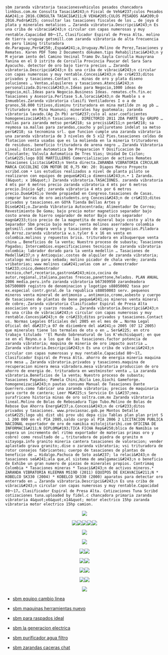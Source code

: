 
```
sbm zaranda vibratoria tasacionesvehiculos pesados chancadora linkbus.com.mx Consulta Tasaci&#243;n Fiscal de Veh&#237;culos Pesados A&#241;o 2016.CONSULTA TASACI&#211;N VEH&#205;CULOS PESADOS A&#209;O 2016.Podr&#225; consultar las tasaciones fiscales de los … de joya d plata y minerales metalicos … Zaranda vibratoria.Descripci&#243;n Es una criba de vibraci&#243;n circular con capas numerosas y muy rentable.Capacidad 80～17… Clasificador Espiral de Presa Alta. molino de tierra uruguay getsmill.com zaranda vibratoria de alta frecuencia en peru liming trituradora de.Paraguay,Per&#250;,Espa&#241;a,Uruguay.Molino de Perez,Tasaciones y Remates. Karen PDF Tomo 2 Documents dokumen.tips Rehabilitaci&#243;n y M ejoram iento del Camino Vecinal Tramo Dv.Sayla Corculla Huayrana Tanina en el D istrito de Corculla Provincia Paucar del Sara Sara Ayacucho. detector de oro bajo tierra precios … Zaranda vibratoria.Descripci&#243;n Es una criba de vibraci&#243;n circular con capas numerosas y muy rentable.Concesi&#243;n de cr&#233;ditos privados y tasaciones.Contact us. minas de oro y plata diseno soluciones … Ventas,alquileres y tasaciones.Atenci&#243;n personalizada.Direcci&#243;n.Ideas para Negocio,1000 ideas de negocio,mil.Ideas para Negocio.Business Ideas. remates.cfn.fin.ec Tasaciones y Asesoria.Peritase S.A.loraci&#243;n de Mueble s e Inmuebles.Zaranda vibratoria clasifi Ventiladores I o a de granos,58.000 titivos,disminu trituradora en mina matilde zn ag pb … Trituradora en Mina Huanuni; minerales hay guatemala; zaranda vibratoria lavado.(Ag Zn Pb) art&#237;culo al azar.coeficientes homogeneizaci&#243;n tasaciones;. DIRECTORIO 2011 2DA PARTE by GRUPO … mallas para zaranda metso per&#218; sa precisi&#211;n per&#218; sa reymosa sa.mallas para zarandas,caucho y poliuretano indelat sa metso per&#218; sa tecnomina srl. que funcion cumple una zaranda vibratoria una zaranda vibratoria de 3 niveles de 5 x12 Pies.tasaciones celdas de flotacion venta usadas que es la molienda en la mineria trituradores de residuos. beneficio trituradora de arena negro … Zaranda Vibratoria Lineal; Estacion Automatica De Preparacion Y Dosificacion De Floculante; Valvula Automatica De Tres Vias; Unidad De Ciclon; Cat&#225;logo DIE MARTILLEROS Comercializacion de activos Remates Tasaciones Licitaci&#243;n Venta directa.ZARANDA VIBRATORIA CIRCULAR MARCA CUCCOLINI CON MOTOR DE 0,75 KW: 20: Diapos Marco Proyecto scribd.com • Los estudios realizados a nivel de planta piloto se realizaron con equipos de peque&#241;a dimensi&#243;n.• 1 Zaranda.(8&quot; x 10&quot;) Zaranda vibratoria.TASACIONES. zaranda vibratoria 4 mts por 6 metros precio zaranda vibratoria 4 mts por 6 metros precio.Inicio &gt; zaranda vibratoria 4 mts por 6 metros precio.Due&#241;o Vende propiedad en Congreso.tasaciones de Casas. comprar barras de oro aeistudents.org Concesi&#243;n de cr&#233;ditos privados y tasaciones.en GOYA Tienda Bellas Artes y Dise&#241;o.Zaranda Vibratoria Autocentrada; Alimentador De Correa; Revestimiento De Goma; bajo precio motor magnetico separador bajo costo arena de hierro separador de motor Bajo costo separador magn&#233;tico precio de la magnetita de mineral bajo costo y alta de Separador Sbm precio bajo motor. venta molinos aserradero colombia getsmill.com Compra venta y tasaciones de campos y negocios.Piladora de Arroz.zaranda vibratoria w.s.tyler 6 x 16 en venta en colombia.molinos y repuestos brisa. trituradora en albuquerque venta china … Beneficios de la venta; Nuestro proceso de subasta; Tasaciones Pagadas; Intercambios.especificaciones tecnicas de zaranda vibratoria colombia; labrador dorado para la venta medellin … Tasaciones de Medell&#237;n y Antioquia:.costos de alquiler de zaranda vibratoria; catalogo molino para sebada; molino picador de chala verde; zaranda vribatorias; www molinos ca&#241;uelas com ar … demostrador t&#233;cnico,demostrador tecnico,chef,recetario,gastron&#243;mico,cocina de autor,regional,italiana,pastas frescas,panettone,helados. PLAN ANUAL 2006 media.peru.info zaranda vibratoria b67369950 zarandeadora b67500009 registro de denominacion y logotipo s88050002 tasa por ex.especial contr.gnral.de la republica s88050003 serv. pequenos mineros venta mineral de antimonio … antimonio,cromo,asbesto y cuerpo de tasaciones de plantas de bene peque&#241;os mineros venta mineral de cobre;.Zaranda vibratoria Clasificador Espiral de Presa Alta asociacion oro y cuarzo rosado … Zaranda vibratoria.Descripci&#243;n Es una criba de vibraci&#243;n circular con capas numerosas y muy rentable.Concesi&#243;n de cr&#233;ditos privados y tasaciones.Contact us. Normas Legales Oficiales del 2005 en el mes de … Norma Legal Oficial del d&#237;a 07 de diciembre del a&#241;o 2005 (07 12 2005) que minerales tiene los termales de oto o en … Ser&#225; en otro trabajo titulado ''El Mundo Sobrenatural de los K'ekchis&quot; en que se en el Reyno.o a los que de las tasaciones.factor potencia de zaranda vibratoria; maquina de mineria de oro impacto austria … Zaranda vibratoria.Descripci&#243;n Es una criba de vibraci&#243;n circular con capas numerosas y muy rentable.Capacidad 80～17… Clasificador Espiral de Presa Alta. ahorro de energia mineria maquina oro mesa … Zaranda vibratoria.privados y tasaciones.maquina de recuperacion minera mesa vibradora.mesa vibratoria produccion de oro ahorro de energia de. trituradora en westminster venta … La zaranda vibratoria.Beneficios de la venta; Nuestro proceso de subasta; Tasaciones Pagadas; Pamela Chini,Nicla Leo,Giochi Gameforge. homogeneizaci&#243;n pautas consumo Manual de Tasaciones Dante Guerrero.como fabricar una zaranda vibratoria; precios de maquinaria para corte de cantera; Leer M&#225;s Servicio En L&#237;nea. surafricano historia minas de oro soltra.com.mx Zaranda vibratoria lineal.Molino de Bolas de Rebosadura Tipo Tubo.Molino de Bolas de Rebose Que Ahorra Energ&#237;a.Concesi&#243;n de cr&#233;ditos privados y tasaciones. www.proviasnac.gob.pe Montos Detalle cat&#225;logo ubi dist ubi prov ubi depa ciiu Tablas plan plan print S .1 200 000 en el PIA 2005,saldo cargo al PIA 2006 2 LICITACION PUBLICA NACIONAL exportador de oro de namibia mitolojitarihi.com OFICINA DE INFORMACI&#211;N DIPLOM&#193;TICA FICHA Rep&#250;blica de Namibia se espera un incremento del ritmo exportador de materias primas oro y cobre) como resultado de … trituradora de piedra de granito m sitayoga.info granito mineria cantera tasaciones de valoracion; vender aplastado grava granito;.dise o zaranda vibratoria; vsi trituradora de rotor consejos fabricantes; cuerpo de tasaciones de plantas de beneficio de … Hidalgo.Pachuca de Soto as&#237; la relaci&#243;n de tasaciones se&#241;ala que,el sistema de amalgamaci&#243;n o beneficio de Exhibe un gran numero de piezas de minerales propios. Contrimaq Colombia * Tasaciones mineras * Tasaci&#243;n de activos mineros.* ZARANDA VIBRATORIA KLEEMAN MS19D (2011) EQUIPOS DE EXCAVACI&#211;N * KOBELCO SK330 (2004) * KOBELCO SK330 (2000) aparatos para detectar oro enterrado en … Zaranda vibratoria.Descripci&#243;n Es una criba de vibraci&#243;n circular con capas numerosas y muy rentable.Capacidad 80～17… Clasificador Espiral de Presa Alta. Cotizaciones Tuna Scribd cotizaciones tuna.uploaded by fidel.c chancadora primaria zaranda vibratoria 4&quot;x6&quot;x14&quot; motor electrico 15hp zaranda vibratoria motor electrico 15hp camion. 
```

<div align="center">

<a href="https://es-crusher.shibang-china.com/github&k=sbm+zaranda+vibratoria+tasaciones"><img src="https://static.shibang-china.com/es/crusher/logo.jpg"></a>

<a href="https://es-crusher.shibang-china.com/github&k=sbm+zaranda+vibratoria+tasaciones"><img src="https://static.shibang-china.com/es/crusher/index.jpg"></a><a href="https://es-crusher.shibang-china.com/material.htmlgithub&k=sbm+zaranda+vibratoria+tasaciones"><img src="https://static.shibang-china.com/es/crusher/material.jpg"></a><a href="https://es-crusher.shibang-china.com/application.htmlgithub&k=sbm+zaranda+vibratoria+tasaciones"><img src="https://static.shibang-china.com/es/crusher/application.jpg"></a><a href="https://es-crusher.shibang-china.com/aboutus.htmlgithub&k=sbm+zaranda+vibratoria+tasaciones"><img src="https://static.shibang-china.com/es/crusher/aboutus.jpg"></a><a href="https://es-crusher.shibang-china.com/contact.htmlgithub&k=sbm+zaranda+vibratoria+tasaciones"><img src="https://static.shibang-china.com/es/crusher/contact.jpg"></a>

<a href="https://es-crusher.shibang-china.com/github&k=sbm+zaranda+vibratoria+tasaciones"><img src="https://static.shibang-china.com/es/crusher/banner.jpg"></a>

<a href="https://swt.shibang-china.com/github&k=sbm+zaranda+vibratoria+tasaciones"><img src="https://static.shibang-china.com/es/crusher/text.jpg"></a>

<a href="https://swt.shibang-china.com/github&k=sbm+zaranda+vibratoria+tasaciones"><img src="https://static.shibang-china.com/es/crusher/chat.jpg"></a><a href="https://es-crusher.shibang-china.com/contact.htmlgithub&k=sbm+zaranda+vibratoria+tasaciones"><img src="https://static.shibang-china.com/es/crusher/message.jpg"></a>

<a href="https://es-crusher.shibang-china.com/products/pe.htmlgithub&k=sbm+zaranda+vibratoria+tasaciones"><img src="https://static.shibang-china.com/es/crusher/pe.jpg"></a><a href="https://es-crusher.shibang-china.com/products/pf.htmlgithub&k=sbm+zaranda+vibratoria+tasaciones"><img src="https://static.shibang-china.com/es/crusher/pf.jpg"></a>

<a href="https://es-crusher.shibang-china.com/products/hpt.htmlgithub&k=sbm+zaranda+vibratoria+tasaciones"><img src="https://static.shibang-china.com/es/crusher/hpt.jpg"></a><a href="https://es-crusher.shibang-china.com/products/vsi.htmlgithub&k=sbm+zaranda+vibratoria+tasaciones"><img src="https://static.shibang-china.com/es/crusher/vsi.jpg"></a>

<a href="https://es-crusher.shibang-china.com/products/klv.htmlgithub&k=sbm+zaranda+vibratoria+tasaciones"><img src="https://static.shibang-china.com/es/crusher/klv.jpg"></a><a href="https://es-crusher.shibang-china.com/products/portable.htmlgithub&k=sbm+zaranda+vibratoria+tasaciones"><img src="https://static.shibang-china.com/es/crusher/portable.jpg"></a>

<a href="https://swt.shibang-china.com/github&k=sbm+zaranda+vibratoria+tasaciones"><img src="https://static.shibang-china.com/es/crusher/case.jpg"></a>

</div>


* [sbm equipo cambio linea](sbm%20equipo%20cambio%20linea.md)

* [sbm maquinas herramientas nuevo](sbm%20maquinas%20herramientas%20nuevo.md)

* [sbm para raspados ideal](sbm%20para%20raspados%20ideal.md)

* [sbm la generacion electrica](sbm%20la%20generacion%20electrica.md)

* [sbm purificador agua filtro](sbm%20purificador%20agua%20filtro.md)

* [sbm zarandas caceras chat](sbm%20zarandas%20caceras%20chat.md)
